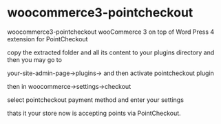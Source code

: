 # woocommerce3-pointcheckout
woocommerce3-pointcheckout wooCommerce 3 on top of Word Press 4 extension for PointCheckout

copy the extracted folder and all its content to your plugins directory and then you may go to 

your-site-admin-page->plugins-> and then activate pointcheckout plugin

then in woocommerce->settings->checkout

select pointcheckout payment method and enter your settings

thats it your store now is accepting points via PointCheckout.
